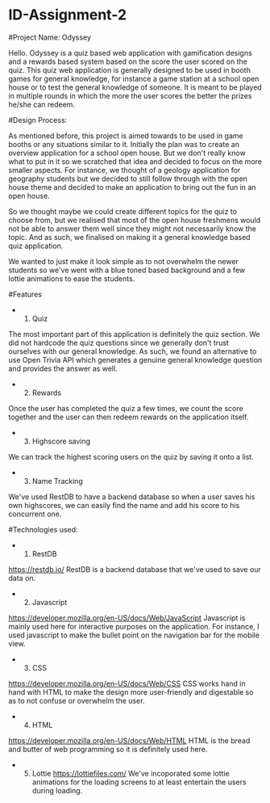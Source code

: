 # ID-Assignment-2

#Project Name: Odyssey

Hello. Odyssey is a quiz based web application with gamification designs and a rewards based system based on the score the user scored on the quiz. This quiz web application is generally designed to be used in booth games for general knowledge, for instance a game station at a school open house or to test the general knowledge of someone. It is meant to be played in multiple rounds in which the more the user scores the better the prizes he/she can redeem. 

#Design Process:

As mentioned before, this project is aimed towards to be used in game booths or any situations similar to it. Initially the plan was to create an overview application for a school open house. But we don't really know what to put in it so we scratched that idea and decided to focus on the more smaller aspects. For instance, we thought of a geology application for geography students but we decided to still follow through with the open house theme and decided to make an application to bring out the fun in an open house.

So we thought maybe we could create different topics for the quiz to choose from, but we realised that most of the open house freshmens would not be able to answer them well since they might not necessarily know the topic. And as such, we finalised on making it a general knowledge based quiz application.

We wanted to just make it look simple as to not overwhelm the newer students so we've went with a blue toned based background and a few lottie animations to ease the students.

#Features

- 1. Quiz 


The most important part of this application is definitely the quiz section. We did not hardcode the quiz questions since we generally don't trust ourselves with our general knowledge. As such, we found an alternative to use Open Trivia API which generates a genuine general knowledge question and provides the answer as well.

- 2. Rewards


Once the user has completed the quiz a few times, we count the score together and the user can then redeem rewards on the application itself.

- 3. Highscore saving


We can track the highest scoring users on the quiz by saving it onto a list.

- 3. Name Tracking


We've used RestDB to have a backend database so when a user saves his own highscores, we can easily find the name and add his score to his concurrent one.

#Technologies used:

- 1. RestDB


https://restdb.io/
RestDB is a backend database that we've used to save our data on.

- 2. Javascript


https://developer.mozilla.org/en-US/docs/Web/JavaScript
Javascript is mainly used here for interactive purposes on the application. For instance, I used javascript to make the bullet point on the navigation bar for the mobile view.

- 3. CSS


https://developer.mozilla.org/en-US/docs/Web/CSS
CSS works hand in hand with HTML to make the design more user-friendly and digestable so as to not confuse or overwhelm the user.

- 4. HTML


https://developer.mozilla.org/en-US/docs/Web/HTML
HTML is the bread and butter of web programming so it is definitely used here.


- 5. Lottie
https://lottiefiles.com/
We've incoporated some lottie animations for the loading screens to at least entertain the users during loading.
